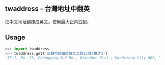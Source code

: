 twaddress - 台灣地址中翻英
--------------------------

把中文地址翻譯成英文。使用最大正向匹配。

Usage
-----

```python
>>> import twaddress
>>> twaddress.get('高雄市前鎮區成功二路25號5樓之1')
'5F-1, No. 25, Chenggong 2nd Rd., Qianzhen Dist., Kaohsiung City 806, Taiwan (R.O.C.)'
```
